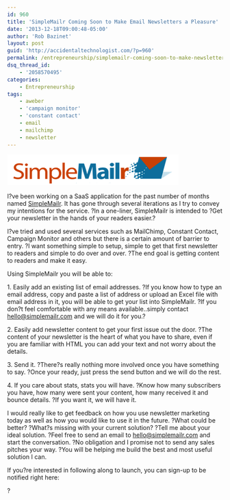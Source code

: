 ```yaml
---
id: 960
title: 'SimpleMailr Coming Soon to Make Email Newsletters a Pleasure'
date: '2013-12-18T09:00:48-05:00'
author: 'Rob Bazinet'
layout: post
guid: 'http://accidentaltechnologist.com/?p=960'
permalink: /entrepreneurship/simplemailr-coming-soon-to-make-newsletters-a-pleasure/
dsq_thread_id:
    - '2058570495'
categories:
    - Entrepreneurship
tags:
    - aweber
    - 'campaign monitor'
    - 'constant contact'
    - email
    - mailchimp
    - newsletter
---
```


![SimpleMailr med](/assets/img/2013/12/SimpleMailr-med.png "SimpleMailr-med.png")

I?ve been working on a SaaS application for the past number of months named [SimpleMailr](http://simplemailr.com/). It has gone through several iterations as I try to convey my intentions for the service. ?In a one-liner, SimpleMailr is intended to ?Get your newsletter in the hands of your readers easier.?

I?ve tried and used several services such as MailChimp, Constant Contact, Campaign Monitor and others but there is a certain amount of barrier to entry. ?I want something simple to setup, simple to get that first newsletter to readers and simple to do over and over. ?The end goal is getting content to readers and make it easy.

Using SimpleMailr you will be able to:

1\. Easily add an existing list of email addresses. ?If you know how to type an email address, copy and paste a list of address or upload an Excel file with email address in it, you will be able to get your list into SimpleMailr. ?If you don?t feel comfortable with any means available..simply contact <hello@simplemailr.com> and we will do it for you.?

2\. Easily add newsletter content to get your first issue out the door. ?The content of your newsletter is the heart of what you have to share, even if you are familiar with HTML you can add your text and not worry about the details.

3\. Send it. ?There?s really nothing more involved once you have something to say. ?Once your ready, just press the send button and we will do the rest.

4\. If you care about stats, stats you will have. ?Know how many subscribers you have, how many were sent your content, how many received it and bounce details. ?If you want it, we will have it.

I would really like to get feedback on how you use newsletter marketing today as well as how you would like to use it in the future. ?What could be better? ?What?s missing with your current solution? ?Tell me about your ideal solution. ?Feel free to send an email to <hello@simplemailr.com> and start the conversation. ?No obligation and I promise not to send any sales pitches your way. ?You will be helping me build the best and most useful solution I can.

If you?re interested in following along to launch, you can sign-up to be notified right here:

<div data-button_css_class="button" data-button_text="Subscribe" data-error_message="There was a problem with your email address!" data-influenced_count_text="Influenced so far:" data-input_css_class="input" data-landing_page_id="24022" data-placeholder_text="Stay informed..." data-promote_text="Check this out!" data-share_text="Share our site with your friends!" data-signup_text="Get your newsletter in the hands of your readers easier." id="kickofflabs_embed_form">?</div>